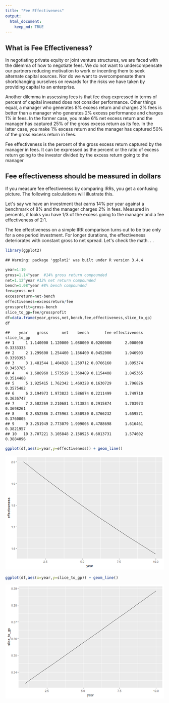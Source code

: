 ```yaml
---
title: "Fee Effectiveness"
output: 
  html_document:
    keep_md: TRUE
---
```




## What is Fee Effectiveness?

In negotiating private equity or joint venture structures, we are faced with the dilemma of how to negotiate fees.  We do not want to undercompensate our partners reducing motivation to work or incenting them to seek alternate capital sources.  Nor do we want to overcompensate them shortchanging ourselves on rewards for the risks we have taken by providing capital to an enterprise.

Another dilemma in assessing fees is that fee drag expressed in terms of percent of capital invested does not consider performance.  Other things equal, a manager who generates 8% excess return and charges 2% fees is better than a manager who generates 2% excess performance and charges 1% in fees.  In the former case, you make 6% net excess return and the manager has captured 25% of the gross excess return as its fee.  In the latter case, you make 1% excess return and the manager has captured 50% of the gross excess return in fees.

Fee effectiveness is the percent of the gross excess return captured by the manager in fees.  It can be expressed as the percent or the ratio of excess return going to the investor divided by the excess return going to the manager

## Fee effectiveness should be measured in dollars 

If you measure fee effectiveness by comparing IRRs, you get a confusing picture.  The following calculations will illustrate this.

Let's say we have an investment that earns 14% per year against a benchmark of 8% and the manager charges 2% in fees.  Measured in percents, it looks you have 1/3 of the excess going to the manager and a fee effectiveness of 2:1.

The fee effectiveness on a simple IRR comparison turns out to be true only for a one period investment.  For longer durations, the effectiveness deteriorates with constant gross to net spread.  Let's check the math. . .


```r
library(ggplot2)
```

```
## Warning: package 'ggplot2' was built under R version 3.4.4
```

```r
year=1:10
gross=1.14^year  #14% gross return compounded
net=1.12^year #12% net return compounded
bench=1.08^year #8% bench compounded
fee=gross-net
excessreturn=net-bench
effectiveness=excessreturn/fee
grossprofit=gross-bench
slice_to_gp=fee/grossprofit
df=data.frame(year,gross,net,bench,fee,effectiveness,slice_to_gp)
df
```

```
##    year    gross      net    bench       fee effectiveness slice_to_gp
## 1     1 1.140000 1.120000 1.080000 0.0200000      2.000000   0.3333333
## 2     2 1.299600 1.254400 1.166400 0.0452000      1.946903   0.3393393
## 3     3 1.481544 1.404928 1.259712 0.0766160      1.895374   0.3453785
## 4     4 1.688960 1.573519 1.360489 0.1154408      1.845365   0.3514488
## 5     5 1.925415 1.762342 1.469328 0.1630729      1.796826   0.3575482
## 6     6 2.194973 1.973823 1.586874 0.2211499      1.749710   0.3636747
## 7     7 2.502269 2.210681 1.713824 0.2915874      1.703973   0.3698261
## 8     8 2.852586 2.475963 1.850930 0.3766232      1.659571   0.3760005
## 9     9 3.251949 2.773079 1.999005 0.4788698      1.616461   0.3821957
## 10   10 3.707221 3.105848 2.158925 0.6013731      1.574602   0.3884096
```


```r
ggplot(df,aes(x=year,y=effectiveness)) + geom_line()
```

![](fee_effectivenss_files/figure-html/unnamed-chunk-2-1.png)<!-- -->

```r
ggplot(df,aes(x=year,y=slice_to_gp)) + geom_line()
```

![](fee_effectivenss_files/figure-html/unnamed-chunk-2-2.png)<!-- -->
